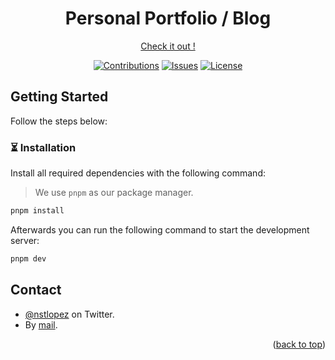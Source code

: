 <h1 align="center">Personal Portfolio / Blog</h1>
<p align="center"><a href="https://nstlopez.com">Check it out !</a></p>
<div align="center">

[![Contributions](https://img.shields.io/badge/contributions-welcome-blue?style=for-the-badge)](https://github.com/nsttt/my-portfolio/compare/) [![Issues](https://img.shields.io/github/issues/nsttt/my-portfolio?style=for-the-badge)](https://github.com/Nsttt/my-portfolio/issues) [![License](https://img.shields.io/github/license/nsttt/my-portfolio?style=for-the-badge)](https://github.com/Nsttt/my-portfolio/blob/master/LICENSE.txt)

</div>

## Getting Started

Follow the steps below:

### ⏳ Installation

Install all required dependencies with the following command:

> We use `pnpm` as our package manager.

```bash
pnpm install
```

Afterwards you can run the following command to start the development server:

```bash
pnpm dev
```

## Contact

- [@nstlopez](https://twitter.com/nstlopez) on Twitter.
- By [mail](mailto:nestor@nstlopez.com).

<p align="right">(<a href="#top">back to top</a>)</p>

